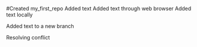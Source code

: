 #Created my_first_repo
 Added text
Added text through web browser
Added text locally

Added text to a new branch

Resolving conflict
